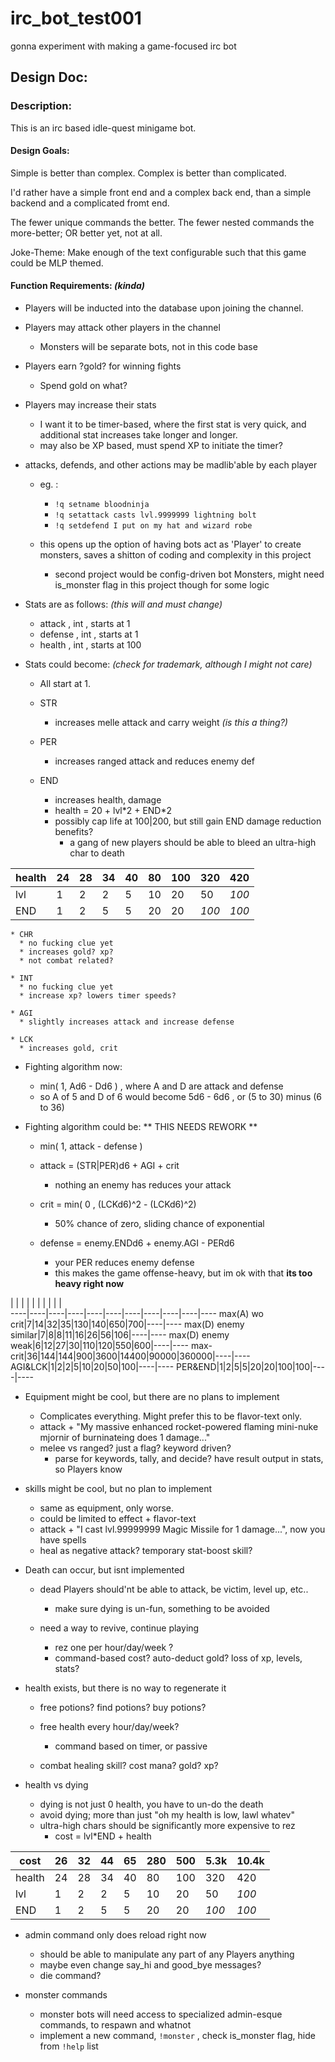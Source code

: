 # irc_bot_test001
gonna experiment with making a game-focused irc bot


## Design Doc: 

### Description:

This is an irc based idle-quest minigame bot. 

#### Design Goals:

Simple is better than complex. Complex is better than complicated.

I'd rather have a simple front end and a complex back end, than a simple backend and a complicated fromt end. 

The fewer unique commands the better. The fewer nested commands the more-better; OR better yet, not at all.  

Joke-Theme: Make enough of the text configurable such that this game could be MLP themed. 

#### Function Requirements:  *(kinda)*


  * Players will be inducted into the database upon joining the channel.
  * Players may attack other players in the channel
    * Monsters will be separate bots, not in this code base

  * Players earn ?gold? for winning fights
    * Spend gold on what?

  * Players may increase their stats 
    * I want it to be timer-based, where the first stat is very quick, and additional stat increases take longer and longer. 
    * may also be XP based, must spend XP to initiate the timer?

  * attacks, defends, and other actions may be madlib'able by each player
    * eg. : 
      * `!q setname bloodninja`
      * `!q setattack casts lvl.9999999 lightning bolt`
      * `!q setdefend I put on my hat and wizard robe`

    * this opens up the option of having bots act as 'Player' to create monsters, saves a shitton of coding and complexity in this project
      * second project would be config-driven bot Monsters, might need is_monster flag in this project though for some logic

  * Stats are as follows:   *(this will and must change)*
    * attack , int , starts at 1
    * defense , int , starts at 1
    * health , int , starts at 100

  * Stats could become:  *(check for trademark, although I might not care)*
    * All start at 1.
    * STR
      * increases melle attack and carry weight  *(is this a thing?)*

    * PER
      * increases ranged attack and reduces enemy def

    * END
      * increases health, damage
      * health = 20 + lvl\*2 + END\*2
      * possibly cap life at 100|200, but still gain END damage reduction benefits?
        * a gang of new players should be able to bleed an ultra-high char to death

health|24 |28 |34 |40 |80 |100 |320 |420 
---|---|---|---|---|---|---|---|--- 
lvl|1  |2  |2  |5  |10 |20 |50 |*100* 
END|1 |2 |5 |5 |20 |20 |*100* |*100* 

    
    * CHR
      * no fucking clue yet
      * increases gold? xp? 
      * not combat related? 

    * INT
      * no fucking clue yet
      * increase xp? lowers timer speeds?

    * AGI
      * slightly increases attack and increase defense

    * LCK
      * increases gold, crit

  * Fighting algorithm now:
    * min( 1, Ad6 - Dd6 ) , where A and D are attack and defense
    * so A of 5 and D of 6 would become  5d6 - 6d6  , or  (5 to 30)  minus (6 to 36)

  * Fighting algorithm could be:   ** THIS NEEDS REWORK **
    * min( 1, attack - defense )
    * attack =  (STR|PER)d6 + AGI + crit
      * nothing an enemy has reduces your attack

    * crit = min( 0 , (LCKd6)^2 - (LCKd6)^2)
      * 50% chance of zero, sliding chance of exponential

    * defense = enemy.ENDd6 + enemy.AGI - PERd6
      * your PER reduces enemy defense
      * this makes the game offense-heavy, but im ok with that **its too heavy right now**


 | | | | | | | | | |   
----|----|----|----|----|----|----|----|----|----|----
max(A) wo crit|7|14|32|35|130|140|650|700|----|----
max(D) enemy similar|7|8|8|11|16|26|56|106|----|----
max(D) enemy weak|6|12|27|30|110|120|550|600|----|----
max-crit|36|144|144|900|3600|14400|90000|360000|----|----
AGI&LCK|1|2|2|5|10|20|50|100|----|----
PER&END|1|2|5|5|20|20|100|100|----|----


  * Equipment might be cool, but there are no plans to implement
    * Complicates everything. Might prefer this to be flavor-text only.
    * attack + "My massive enhanced rocket-powered flaming mini-nuke mjornir of burninateing does 1 damage..."
    * melee vs ranged? just a flag? keyword driven?
      * parse for keywords, tally, and decide? have result output in stats, so Players know

  * skills might be cool, but no plan to implement
    * same as equipment, only worse.
    * could be limited to effect + flavor-text
    * attack + "I cast lvl.99999999 Magic Missile for 1 damage...", now you have spells
    * heal as negative attack? temporary stat-boost skill? 

  * Death can occur, but isnt implemented
    * dead Players should'nt be able to attack, be victim, level up, etc..
      * make sure dying is un-fun, something to be avoided

    * need a way to revive, continue playing
      * rez one per hour/day/week ?
      * command-based cost? auto-deduct gold? loss of xp, levels, stats?

  * health exists, but there is no way to regenerate it
    * free potions? find potions? buy potions?
    * free health every hour/day/week?
      * command based on timer, or passive

    * combat healing skill? cost mana? gold? xp?  

  * health vs dying
    * dying is not just 0 health, you have to un-do the death
    * avoid dying; more than just "oh my health is low, lawl whatev"
    * ultra-high chars should be significantly more expensive to rez
      * cost = lvl*END + health  


   cost|26 |32 |44 |65 |280|500|5.3k|10.4k
    ---|---|---|---|---|---|---|----|---
 health|24 |28 |34 |40 |80 |100|320 |420
    lvl|1  |2  |2  |5  |10 |20 |50  |*100*
    END|1  |2  |5  |5  |20 |20 |*100*|*100*

  * admin command only does reload right now
    * should be able to manipulate any part of any Players anything
    * maybe even change say_hi and good_bye messages?
    * die command? 

  * monster commands
    * monster bots will need access to specialized admin-esque commands, to respawn and whatnot
    * implement a new command, `!monster` , check is_monster flag, hide from `!help` list


